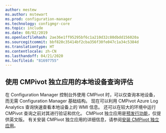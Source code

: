 ```yaml
---
author: mestew
ms.author: mstewart
ms.prod: configuration-manager
ms.technology: configmgr-core
ms.topic: include
ms.date: 08/02/2019
ms.openlocfilehash: 2ae36e1ff95295bf6c1a210d32c80dbdd156020a
ms.sourcegitcommit: bbf820c35414bf2cba356f30fe047c1a34c5384d
ms.translationtype: HT
ms.contentlocale: zh-CN
ms.lasthandoff: 04/21/2020
ms.locfileid: "81697755"
---
```

## <a name="local-device-query-evaluation-using-cmpivot-standalone"></a>使用 CMPivot 独立应用的本地设备查询评估
<!--3197353-->
在 Configuration Manager 控制台外使用 CMPivot 时，可以仅查询本地设备，而无需 Configuration Manager 基础结构。 现在可以利用 CMPivot Azure Log Analytics 查询快速查看本地设备上的 WMI 信息。 还可以在较大的环境中运行 CMPivot 查询之前对其进行验证和优化。 CMPivot 独立应用是[预发行功能](../../../../servers/manage/pre-release-features.md#bkmk_table)，仅提供英文版。 有关安装 CMPivot 独立应用的详细信息，请参阅[安装 CMPivot 独立应用](../../../../servers/manage/cmpivot.md#install-cmpivot-standalone)。
